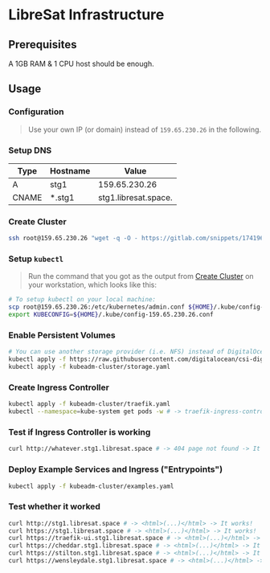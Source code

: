 # LibreSat Infrastructure

## Prerequisites

A 1GB RAM & 1 CPU host should be enough.

## Usage

### Configuration

> Use your own IP (or domain) instead of `159.65.230.26` in the following.

### Setup DNS

| Type  | Hostname | Value                |
| ----- | -------- | -------------------- |
| A     | stg1     | 159.65.230.26        |
| CNAME | \*.stg1  | stg1.libresat.space. |

### Create Cluster

```bash
ssh root@159.65.230.26 "wget -q -O - https://gitlab.com/snippets/1741965/raw | bash"
```

### Setup `kubectl`

> Run the command that you got as the output from [Create Cluster](#Create%20Cluster) on your workstation, which looks like this:

```bash
# To setup kubectl on your local machine:
scp root@159.65.230.26:/etc/kubernetes/admin.conf ${HOME}/.kube/config-159.65.230.26.conf
export KUBECONFIG=${HOME}/.kube/config-159.65.230.26.conf
```

### Enable Persistent Volumes

```bash
# You can use another storage provider (i.e. NFS) instead of DigitalOcean here
kubectl apply -f https://raw.githubusercontent.com/digitalocean/csi-digitalocean/master/deploy/kubernetes/releases/csi-digitalocean-latest-stable.yaml
kubectl apply -f kubeadm-cluster/storage.yaml
```

### Create Ingress Controller

```bash
kubectl apply -f kubeadm-cluster/traefik.yaml
kubectl --namespace=kube-system get pods -w # -> traefik-ingress-controller-(...)          1/1       Running   0          53s
```

### Test if Ingress Controller is working

```bash
curl http://whatever.stg1.libresat.space # -> 404 page not found -> It works!
```

### Deploy Example Services and Ingress ("Entrypoints")

```bash
kubectl apply -f kubeadm-cluster/examples.yaml
```

### Test whether it worked

```bash
curl http://stg1.libresat.space # -> <html>(...)</html> -> It works!
curl https://stg1.libresat.space # -> <html>(...)</html> -> It works!
curl https://traefik-ui.stg1.libresat.space # -> <html>(...)</html> -> It works!
curl https://cheddar.stg1.libresat.space # -> <html>(...)</html> -> It works!
curl https://stilton.stg1.libresat.space # -> <html>(...)</html> -> It works!
curl https://wensleydale.stg1.libresat.space # -> <html>(...)</html> -> It works!
```
